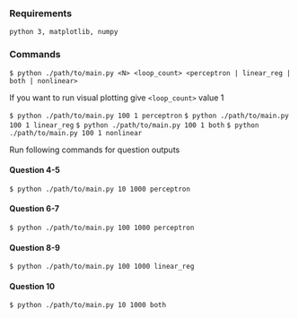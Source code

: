 ### Requirements

`python 3, matplotlib, numpy`

### Commands

`$ python ./path/to/main.py <N> <loop_count> <perceptron | linear_reg | both | nonlinear> `

If you want to run visual plotting give `<loop_count>` value 1

`$ python ./path/to/main.py 100 1 perceptron`
`$ python ./path/to/main.py 100 1 linear_reg`
`$ python ./path/to/main.py 100 1 both`
`$ python ./path/to/main.py 100 1 nonlinear`

Run following commands for question outputs

#### Question 4-5

`$ python ./path/to/main.py 10 1000 perceptron`

#### Question 6-7

`$ python ./path/to/main.py 100 1000 perceptron`

#### Question 8-9

`$ python ./path/to/main.py 100 1000 linear_reg`

#### Question 10

`$ python ./path/to/main.py 10 1000 both`

